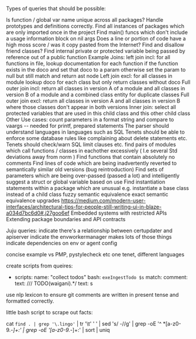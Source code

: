 Types of queries that should be possible:

Is function / global var name unique across all packages? Handle prototypes and definitions correctly.
Find all instances of packages which are only imported once in the project
Find main() funcs which don't include a usage information block on nil args
Does a line or portion of code have a high moss score / was it copy pasted from the Internet?
Find and disallow friend classes?
Find internal private or protected variable being passed by reference out of a public function
Example Joins:
left join incl: for all functions in file, lookup documentation for each function if the function exists in the doco and set that doco to a param otherwise set the param to null but still match and return ast node
Left join excl: for all classes in module lookup doco for each class but only return classes without doco
Full outer join incl: return all classes in version A of a module and all classes in version B of a module and a combined class entity for duplicate classes
Full outer join excl: return all classes in version A and all classes in version B where those classes don't appear in both versions
Inner join: select all protected variables that are used in this child class and this other child class
Other Use cases:
count parameters in a format string and compare to vaargs -- needed for printf, prepared statements
	The parser should understand languages in languages such as SQL
	Tenets should be able to enforce some database rules like complaining about delete statements etc.
	Tenets should check/warn SQL limit clauses etc.
find pairs of modules which call functions / classes in eachother excessively ( I.e several Std deviations away from norm )
Find functions that contain absolutely no comments
Find lines of code which are being inadvertently reverted to semantically similar old versions (bug reintroduction)
Find sets of parameters which are being over-passed (passed a lot) and intelligently suggest a struct or global variable based on use
Find instantiation statements within a package which are unusual e.g. instantiate a base class instead of a child class
fuzzy semantic equivalence
exact semantic equivalence
upgrades
https://medium.com/modern-user-interfaces/architectural-tips-for-people-still-writing-ui-in-blaze-a034d7bc6d0#.j27goo6ef
Embedded systems with restricted APIs
Extending package boundaries and API contracts

Juju queries:
indicate there's a relationship between certupdater and apiserver
indicate the envworkermanager makes lots of those things
indicate dependencies on env or agent config

concise example vs PMP, pystylecheck etc
one tenet, different languages

create scripts from queires:
- scripts:
	name: "collect todos"
	bash: `exeIngestTodo $s`
	match:
	  comment:
	    text: /\/\/ TODO\(waigani\).*/ 
	    text: s

use nlp lexicon to ensure git comments are written in present tense and
formatted correctly.


little bash script to scrape out facts:

cat `find . | grep '\.lingo'` | tr '\t' ' ' | sed 's/ -//g' | grep -oE '^ *[a-z0-9\._\-]+:' | grep -oE '[a-z0-9\._\-]+:' | sort | uniq
